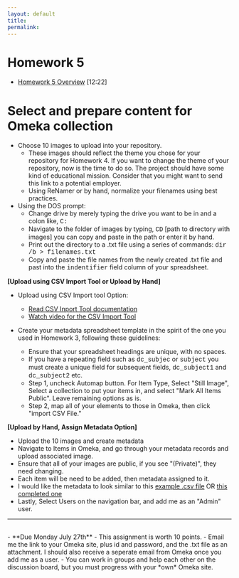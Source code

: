 ```yaml
---
layout: default
title: 
permalink:
---
```


<h1> Homework 5</h1>

- [Homework 5 Overview](https://www.youtube.com/watch?v=U8wPB-TenNc&feature=youtu.be) [12:22]

# Select and prepare content for Omeka collection

- Choose 10 images to upload into your repository.
	- These images should reflect the theme you chose for your repository for Homework 4. If you want to change the theme of your repository, now is the time to do so. The project should have some kind of educational mission. Consider that you might want to send this link to a potential employer.
	- Using ReNamer or by hand, normalize your filenames using best practices.
 - Using the DOS prompt: 
   	- Change drive by merely typing the drive you want to be in and a colon like, <span style="font-family:Courier">C:</span>
   	- Navigate to the folder of images by typing,  <span style="font-family:Courier">CD</span> [path to directory with images] you can copy and paste in the path or enter it by hand.
    - Print out the directory to a .txt file using a series of commands: <span style="font-family:Courier"> dir /b &gt; filenames.txt</span>
    - Copy and paste the file names from the newly created .txt file and past into the <span style="font-family:Courier">indentifier</span> field column of your spreadsheet.

**[Upload using CSV Import Tool or Upload by Hand]**

- Upload using CSV Import tool Option:
	- [Read CSV Inport Tool documentation](https://omeka.org/classic/docs/Plugins/CSV_Import/)  
	- [Watch video for the CSV Import Tool](https://vimeo.com/104014678)
- Create your metadata spreadsheet template in the spirit of the one you used in Homework 3, following these guidelines:

	- Ensure that your spreadsheet headings are unique, with no spaces.
   	- If you have a repeating field such as <span style="font-family:Courier">dc_subjec</span> or <span style="font-family:Courier">subject</span> you must create a unique field for subsequent fields, <span style="font-family:Courier">dc_subject1</span> and <span style="font-family:Courier">dc_subject2</span> etc.
    - Step 1, uncheck Automap button. For Item Type, Select &quot;Still Image&quot;, Select a collection to put your items in, and select "Mark All Items Public". Leave remaining options as is.
    - Step 2, map all of your elements to those in Omeka, then click &quot;import CSV File.&quot;
      

 **[Upload by Hand, Assign Metadata Option]**

-	Upload the 10 images and create metadata 
-	Navigate to Items in Omeka, and go through your metadata records and upload associated image.
- Ensure that all of your images are public, if you see &quot;(Private)&quot;, they need changing.
- Each item will be need to be added, then metadata assigned to it. 
- I would like the metadata to look similar to this [example .csv file](https://www.albany.edu/~mwolfe/ist653/homework/hw5/example.csv) 
	OR [this completed one](https://www.albany.edu/~mwolfe/ist653/homework/hw5/omeka_metadata_canals.csv)
 - Lastly, Select Users on the navigation bar, and add me as an &quot;Admin&quot; user. 

--------------
<br/>
- **Due Monday July 27th** 
- This assignment is worth 10 points. 
- Email me the link to your Omeka site, plus id and password, and the .txt file as an attachment. I should also receive a seperate email from Omeka once you add me as a user. 
- You can work in groups and help each other on the discussion board, but you must progress with your *own* Omeka site.


